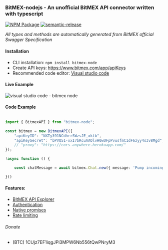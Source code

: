 ### BitMEX-nodejs - An unofficial BitMEX API connector written with typescript

[![NPM Package][]](https://npmjs.org/package/@strong-roots-capital/bitmex-nodejs)
[![semantic-release]](https://github.com/semantic-release/semantic-release)

[npm package]: https://img.shields.io/npm/v/@strong-roots-capital/bitmex-nodejs.svg
[semantic-release]: https://img.shields.io/badge/%20%20%F0%9F%93%A6%F0%9F%9A%80-semantic--release-e10079.svg

*All types and methods are automatically generated from BitMEX official Swagger Specification*

#### Installation

  - CLI installation: `npm install bitmex-node`
  - Create API keys: https://www.bitmex.com/app/apiKeys
  - Recommended code editor: [Visual studio code](https://code.visualstudio.com/)

#### Live Example

![visual studio code - bitmex node](https://user-images.githubusercontent.com/3116399/42608773-033cc7ec-8592-11e8-93aa-31ae365072bc.gif)

####  Code Example

```typescript

import { BitmexAPI } from "bitmex-node";

const bitmex = new BitmexAPI({
    "apiKeyID": "NXTy391NCdhrrSWzsJE_xktb",
    "apiKeySecret": "bPVQ51-xxI7bRcuAAOlvH0wUFpPvusfmC1dF6zyy4s3v8Mgd",
    // "proxy": "https://cors-anywhere.herokuapp.com/"
});

!async function () {

    const chatMessage = await bitmex.Chat.new({ message: 'Pump incoming !!! ' });

}()

```

#### Features:

- [BitMEX API Explorer](https://www.bitmex.com/api/explorer/#/)
- [Authentication](https://www.bitmex.com/app/apiKeysUsage)
- [Native promises](https://developer.mozilla.org/en-US/docs/Web/JavaScript/Reference/Global_Objects/Promise)
- [Rate limiting](https://www.bitmex.com/app/restAPI#Request-Rate-Limits)

###### Donate
 - (BTC) 1CUjz7EF1iqgJPi3MPW6Nb556tQwPNryM3
